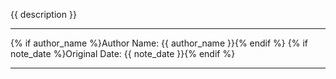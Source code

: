 {{ description }}

---

{% if author_name %}Author Name: {{ author_name }}{% endif %}
{% if note_date %}Original Date: {{ note_date }}{% endif %}

---
